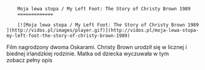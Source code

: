 
        Moja lewa stopa / My Left Foot: The Story of Christy Brown 1989 
        =============
        
        [![Moja lewa stopa / My Left Foot: The Story of Christy Brown 1989 ](http://vidos.pl/images/player.gif)](http://vidos.pl/moja-lewa-stopa-my-left-foot-the-story-of-christy-brown-1989)
        
        
 Film nagrodzony dwoma Oskarami. Christy Brown urodził się w licznej i biednej irlandzkiej rodzinie. Matka od dziecka wyczuwała w tym zobacz pełny opis
    